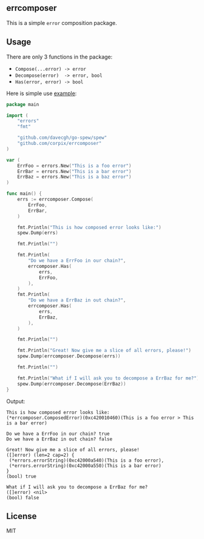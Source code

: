 errcomposer
-------------

This is a simple `error` composition package.

## Usage

There are only 3 functions in the package:

* `Compose(...error) -> error`
* `Decompose(error)  -> error, bool`
* `Has(error, error) -> bool`

Here is simple use [example](example):

``` go
package main

import (
	"errors"
	"fmt"

	"github.com/davecgh/go-spew/spew"
	"github.com/corpix/errcomposer"
)

var (
	ErrFoo = errors.New("This is a foo error")
	ErrBar = errors.New("This is a bar error")
	ErrBaz = errors.New("This is a baz error")
)

func main() {
	errs := errcomposer.Compose(
		ErrFoo,
		ErrBar,
	)

	fmt.Println("This is how composed error looks like:")
	spew.Dump(errs)

	fmt.Println("")

	fmt.Println(
		"Do we have a ErrFoo in our chain?",
		errcomposer.Has(
			errs,
			ErrFoo,
		),
	)
	fmt.Println(
		"Do we have a ErrBaz in out chain?",
		errcomposer.Has(
			errs,
			ErrBaz,
		),
	)

	fmt.Println("")

	fmt.Println("Great! Now give me a slice of all errors, please!")
	spew.Dump(errcomposer.Decompose(errs))

	fmt.Println("")

	fmt.Println("What if I will ask you to decompose a ErrBaz for me?")
	spew.Dump(errcomposer.Decompose(ErrBaz))
}
```

Output:

``` text
This is how composed error looks like:
(*errcomposer.ComposedError)(0xc420010460)(This is a foo error > This is a bar error)

Do we have a ErrFoo in our chain? true
Do we have a ErrBaz in out chain? false

Great! Now give me a slice of all errors, please!
([]error) (len=2 cap=2) {
 (*errors.errorString)(0xc42000a540)(This is a foo error),
 (*errors.errorString)(0xc42000a550)(This is a bar error)
}
(bool) true

What if I will ask you to decompose a ErrBaz for me?
([]error) <nil>
(bool) false
```

## License

MIT
